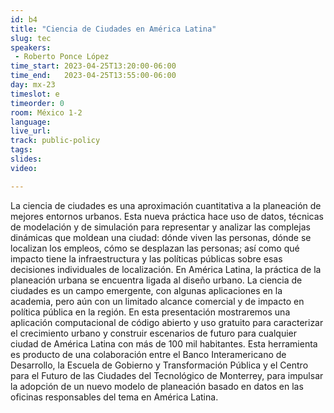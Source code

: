 ```yaml
---
id: b4
title: "Ciencia de Ciudades en América Latina"
slug: tec
speakers: 
 - Roberto Ponce López
time_start: 2023-04-25T13:20:00-06:00
time_end:   2023-04-25T13:55:00-06:00
day: mx-23
timeslot: e
timeorder: 0
room: México 1-2
language: 
live_url: 
track: public-policy
tags:
slides: 
video: 

---
```


La ciencia de ciudades es una aproximación cuantitativa a la planeación de mejores entornos urbanos. Esta nueva práctica hace uso de datos, técnicas de modelación y de simulación para representar y analizar las complejas dinámicas que moldean una ciudad: dónde viven las personas, dónde se localizan los empleos, cómo se desplazan las personas; así como qué impacto tiene la infraestructura y las políticas públicas sobre esas decisiones individuales de localización. En América Latina, la práctica de la planeación urbana se encuentra ligada al diseño urbano. La ciencia de ciudades es un campo emergente, con algunas aplicaciones en la academia, pero aún con un limitado alcance comercial y de impacto en política pública en la región. En esta presentación mostraremos una aplicación computacional de código abierto y uso gratuito para caracterizar el crecimiento urbano y construir escenarios de futuro para cualquier ciudad de América Latina con más de 100 mil habitantes. Esta herramienta es producto de una colaboración entre el Banco Interamericano de Desarrollo, la Escuela de Gobierno y Transformación Pública y el Centro para el Futuro de las Ciudades del Tecnológico de Monterrey, para impulsar la adopción de un nuevo modelo de planeación basado en datos en las oficinas responsables del tema en América Latina.


